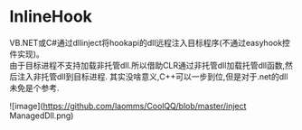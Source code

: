 # InlineHook

VB.NET或C#通过dllinject将hookapi的dll远程注入目标程序(不通过easyhook控件实现)。   
由于目标进程不支持加载非托管dll.所以借助CLR通过非托管dll加载托管dll函数,然后注入非托管dll到目标进程. 
其实没啥意义,C++可以一步到位,但是对于.net的dll未免是个参考.

![image](https://github.com/laomms/CoolQQ/blob/master/inject ManagedDll.png)

